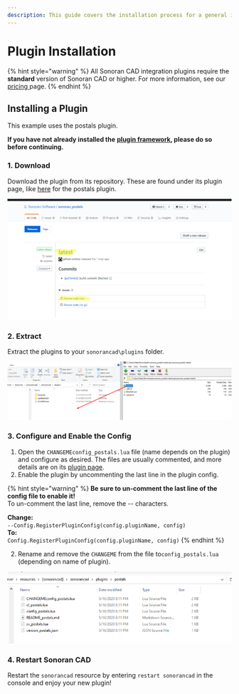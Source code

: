 ```yaml
---
description: This guide covers the installation process for a general integration plugin.
---
```


# Plugin Installation

{% hint style="warning" %}
All Sonoran CAD integration plugins require the **standard** version of Sonoran CAD or higher. For more information, see our [pricing ](../../pricing/faq/)page.
{% endhint %}

## Installing a Plugin

This example uses the postals plugin.

**If you have not already installed the** [**plugin framework**](framework-installation.md)**, please do so before continuing.**

### 1. Download

Download the plugin from its repository. These are found under its plugin page, like [here](available-plugins/postals.md) for the postals plugin.

![](../../.gitbook/assets/plugin_1.png)

### 2. Extract

Extract the plugins to your `sonorancad\plugins` folder.

![](../../.gitbook/assets/plugin_2.png)

### 3. Configure and Enable the Config

1. Open the `CHANGEMEconfig_postals.lua` file \(name depends on the plugin\) and configure as desired. The files are usually commented, and more details are on its [plugin page](available-plugins/postals.md). 
2. Enable the plugin by uncommenting the last line in the plugin config.

{% hint style="warning" %}
**Be sure to un-comment the last line of the config file to enable it!**  
To un-comment the last line, remove the -- characters.  
  
**Change:**  
`--Config.RegisterPluginConfig(config.pluginName, config)`  
**To:**  
`Config.RegisterPluginConfig(config.pluginName, config)`
{% endhint %}

2. Rename and remove the `CHANGEME` from the file to`config_postals.lua` \(depending on name of plugin\).

![This is how your folder should look now.](../../.gitbook/assets/plugin_3.png)

### 4. Restart Sonoran CAD

Restart the `sonorancad` resource by entering `restart sonorancad` in the console and enjoy your new plugin!

